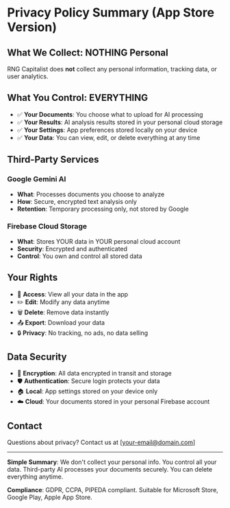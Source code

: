 # Privacy Policy Summary (App Store Version)

## What We Collect: NOTHING Personal

RNG Capitalist does **not** collect any personal information, tracking data, or user analytics.

## What You Control: EVERYTHING

- ✅ **Your Documents**: You choose what to upload for AI processing
- ✅ **Your Results**: AI analysis results stored in your personal cloud storage
- ✅ **Your Settings**: App preferences stored locally on your device
- ✅ **Your Data**: You can view, edit, or delete everything at any time

## Third-Party Services

### Google Gemini AI
- **What**: Processes documents you choose to analyze
- **How**: Secure, encrypted text analysis only
- **Retention**: Temporary processing only, not stored by Google

### Firebase Cloud Storage
- **What**: Stores YOUR data in YOUR personal cloud account
- **Security**: Encrypted and authenticated
- **Control**: You own and control all stored data

## Your Rights

- 📱 **Access**: View all your data in the app
- ✏️ **Edit**: Modify any data anytime
- 🗑️ **Delete**: Remove data instantly
- 📤 **Export**: Download your data
- 🔒 **Privacy**: No tracking, no ads, no data selling

## Data Security

- 🔐 **Encryption**: All data encrypted in transit and storage
- 🛡️ **Authentication**: Secure login protects your data
- 🏠 **Local**: App settings stored on your device only
- ☁️ **Cloud**: Your documents stored in your personal Firebase account

## Contact

Questions about privacy? Contact us at [your-email@domain.com]

---

**Simple Summary**: We don't collect your personal info. You control all your data. Third-party AI processes your documents securely. You can delete everything anytime.

**Compliance**: GDPR, CCPA, PIPEDA compliant. Suitable for Microsoft Store, Google Play, Apple App Store.
